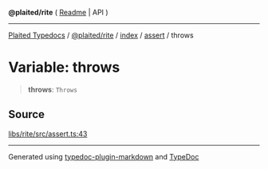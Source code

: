 **@plaited/rite** ( [Readme](../../../../README.md) \| API )

***

[Plaited Typedocs](../../../../../../modules.md) / [@plaited/rite](../../../../modules.md) / [index](../../../README.md) / [assert](../README.md) / throws

# Variable: throws

> **throws**: `Throws`

## Source

[libs/rite/src/assert.ts:43](https://github.com/plaited/plaited/blob/95d1a1b/libs/rite/src/assert.ts#L43)

***

Generated using [typedoc-plugin-markdown](https://www.npmjs.com/package/typedoc-plugin-markdown) and [TypeDoc](https://typedoc.org/)
